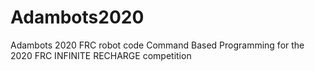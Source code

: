 # Adambots2020
Adambots 2020 FRC robot code
Command Based Programming for the 2020 FRC INFINITE RECHARGE competition